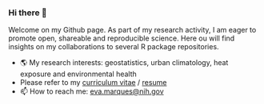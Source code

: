 ### Hi there 👋

Welcome on my Github page. As part of my research activity, I am eager to promote open, shareable and reproducible science. Here ou will find insights on my collaborations to several R package repositories.

+ 🌎 My research interests: geostatistics, urban climatology, heat exposure and environmental health
+ Please refer to my [curriculum vitae](resume_eva_marques_20240207.pdf) / [resume](https://github.com/eva0marques/eva0marques/blob/main/resume_eva_marques_20240207.pdf)
+ 📫 How to reach me: eva.marques@nih.gov

